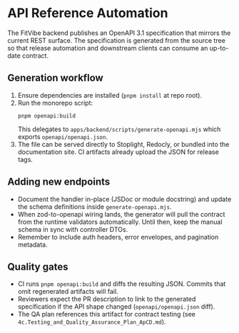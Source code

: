 # API Reference Automation

The FitVibe backend publishes an OpenAPI 3.1 specification that mirrors the
current REST surface. The specification is generated from the source tree so
that release automation and downstream clients can consume an up-to-date
contract.

## Generation workflow

1. Ensure dependencies are installed (`pnpm install` at repo root).
2. Run the monorepo script:
   ```
   pnpm openapi:build
   ```
   This delegates to `apps/backend/scripts/generate-openapi.mjs` which exports
   `openapi/openapi.json`.
3. The file can be served directly to Stoplight, Redocly, or bundled into the
   documentation site. CI artifacts already upload the JSON for release tags.

## Adding new endpoints

- Document the handler in-place (JSDoc or module docstring) and update the
  schema definitions inside `generate-openapi.mjs`.
- When zod-to-openapi wiring lands, the generator will pull the contract from
  the runtime validators automatically. Until then, keep the manual schema in
  sync with controller DTOs.
- Remember to include auth headers, error envelopes, and pagination metadata.

## Quality gates

- CI runs `pnpm openapi:build` and diffs the resulting JSON. Commits that omit
  regenerated artifacts will fail.
- Reviewers expect the PR description to link to the generated specification if
  the API shape changed (`openapi/openapi.json` diff).
- The QA plan references this artifact for contract testing
  (see `4c.Testing_and_Quality_Assurance_Plan_ApCD.md`).
